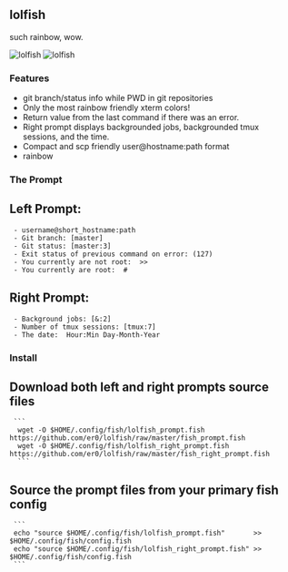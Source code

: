 ## lolfish

such rainbow, wow.

![lolfish][screenshot1]
![lolfish][screenshot2]


### Features

 * git branch/status info while PWD in git repositories
 * Only the most rainbow friendly xterm colors!
 * Return value from the last command if there was an error.
 * Right prompt displays backgrounded jobs, backgrounded tmux sessions, and the time.
 * Compact and scp friendly user@hostname:path format
 * rainbow


### The Prompt

  ## Left Prompt:
     - username@short_hostname:path
     - Git branch: [master]
     - Git status: [master:3]
     - Exit status of previous command on error: (127)
     - You currently are not root:  >>
     - You currently are root:  #

  ## Right Prompt:
     - Background jobs: [&:2]
     - Number of tmux sessions: [tmux:7]
     - The date:  Hour:Min Day-Month-Year

### Install

  ## Download both left and right prompts source files
     ```
      wget -O $HOME/.config/fish/lolfish_prompt.fish       https://github.com/er0/lolfish/raw/master/fish_prompt.fish
      wget -O $HOME/.config/fish/lolfish_right_prompt.fish https://github.com/er0/lolfish/raw/master/fish_right_prompt.fish
      ```

  ## Source the prompt files from your primary fish config
     ```
     echo "source $HOME/.config/fish/lolfish_prompt.fish"       >> $HOME/.config/fish/config.fish
     echo "source $HOME/.config/fish/lolfish_right_prompt.fish" >> $HOME/.config/fish/config.fish
     ```

[screenshot1]: http://i.imgur.com/InJELf3.png
[screenshot2]: http://i.imgur.com/v6aI9AB.png
